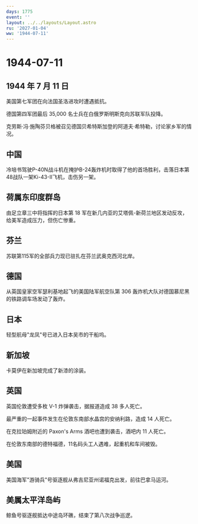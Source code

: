 ```yaml
---
days: 1775
event: ''
layout: ../../layouts/Layout.astro
ru: '2027-01-04'
ww: '1944-07-11'
---
```


# 1944-07-11

## 1944 年 7 月 11 日

美国第七军团在向法国圣洛进攻时遭遇抵抗。

德国第四军团最后 35,000 名士兵在白俄罗斯明斯克向苏联军队投降。

克劳斯·冯·施陶芬贝格被召见德国贝希特斯加登的阿道夫·希特勒，讨论家乡军的情况。

## 中国

冷培书驾驶P-40N战斗机在掩护B-24轰炸机时取得了他的首场胜利，击落日本第48战队一架Ki-43-II飞机，击伤另一架。

## 荷属东印度群岛

由足立章三中将指挥的日本第 18
军在新几内亚的艾塔佩-新荷兰地区发动反攻，给美军造成压力，但伤亡惨重。

## 芬兰

苏联第115军的全部兵力现已驻扎在芬兰武奥克西河北岸。

## 德国

从英国皇家空军瑟利基地起飞的美国陆军航空队第 306
轰炸机大队对德国慕尼黑的铁路调车场发动了轰炸。

## 日本

轻型航母"龙凤"号已进入日本吴市的干船坞。

## 新加坡

卡莫伊在新加坡完成了新漆的涂装。

## 英国

英国伦敦遭受多枚 V-1 炸弹袭击，据报道造成 38 多人死亡。

最严重的一起事件发生在伦敦东南部水晶宫的安纳利路，造成 14 人死亡。

在克拉珀姆附近的 Paxon\'s Arms 酒吧也遭到袭击，酒吧内 11 人死亡。

在伦敦东南部的德特福德，11名码头工人遇难，起重机和车间被毁。

## 美国

美国海军"游骑兵"号驱逐舰从弗吉尼亚州诺福克出发，前往巴拿马运河。

## 美属太平洋岛屿

鲸鱼号驱逐舰抵达中途岛环礁，结束了第八次战争巡逻。